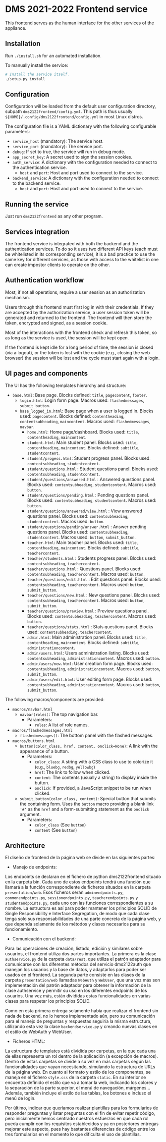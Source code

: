 # DMS 2021-2022 Frontend service

This frontend serves as the human interface for the other services of the appliance.

## Installation

Run `./install.sh` for an automated installation.

To manually install the service:

```bash
# Install the service itself.
./setup.py install
```

## Configuration

Configuration will be loaded from the default user configuration directory, subpath `dms2122frontend/config.yml`. This path is thus usually `${HOME}/.config/dms2122frontend/config.yml` in most Linux distros.

The configuration file is a YAML dictionary with the following configurable parameters:

- `service_host` (mandatory): The service host.
- `service_port` (mandatory): The service port.
- `debug`: If set to true, the service will run in debug mode.
- `app_secret_key`: A secret used to sign the session cookies.
- `auth_service`: A dictionary with the configuration needed to connect to the authentication service.
  - `host` and `port`: Host and port used to connect to the service.
- `backend_service`: A dictionary with the configuration needed to connect to the backend service.
  - `host` and `port`: Host and port used to connect to the service.

## Running the service

Just run `dms2122frontend` as any other program.

## Services integration

The frontend service is integrated with both the backend and the authentication services. To do so it uses two different API keys (each must be whitelisted in its corresponding service); it is a bad practice to use the same key for different services, as those with access to the whitelist in one can create impostor clients to operate on the other.

## Authentication workflow

Most, if not all operations, require a user session as an authorization mechanism.

Users through this frontend must first log in with their credentials. If they are accepted by the authorization service, a user session token will be generated and returned to the frontend. The frontend will then store the token, encrypted and signed, as a session cookie.

Most of the interactions with the frontend check and refresh this token, so as long as the service is used, the session will be kept open.

If the frontend is kept idle for a long period of time, the session is closed (via a logout), or the token is lost with the cookie (e.g., closing the web browser) the session will be lost and the cycle must start again with a login.

## UI pages and components

The UI has the following templates hierarchy and structure:

- `base.html`: Base page. Blocks defined: `title`, `pagecontent`, `footer`.
  - `login.html`: Login form page. Macros used: `flashedmessages`, `submit_button`.
  - `base_logged_in.html`: Base page when a user is logged in. Blocks used: `pagecontent`. Blocks defined: `contentheading`, `contentsubheading`, `maincontent`. Macros used: `flashedmessages`, `navbar`.
    - `home.html`: Home page/dashboard. Blocks used: `title`, `contentheading`, `maincontent`.
    - `student.html`: Main student panel. Blocks used: `title`, `contentheading`, `maincontent`. Blocks defined: `subtitle`, `studentcontent`.
    - `student/progess.html`: Student progress panel. Blocks used: `contentsubheading`, `studentcontent`.
    - `student/questions.html` : Student questions panel. Blocks used: `contentsubheading`, `studentcontent`.
    - `student/questions/answered.html` : Answered questions panel. Blocks used: `contentsubheading`, `studentcontent`. Macros used: `button`.
    - `student/questions/pending.html` : Pending questions panel. Blocks used: `contentsubheading`, `studentcontent`. Macros used: `button`.
    - `student/questions/answered/view.html` : View answered questions panel. Blocks used: `contentsubheading`, `studentcontent`. Macros used: `button`.
    - `student/questions/pending/answer.html` : Answer pending questions panel. Blocks used: `contentsubheading`, `studentcontent`. Macros used: `button`, `submit_button`.
    - `teacher.html`: Main teacher panel. Blocks used: `title`, `contentheading`, `maincontent`. Blocks defined: `subtitle`, `teachercontent`.
    - `teacher/students.html` : Students progress panel. Blocks used: `contentsubheading`, `teachercontent`.
    - `teacher/questions.html` : Questions panel. Blocks used: `contentsubheading`, `teachercontent`. Macros used: `button`.
    - `teacher/questions/edit.html` : Edit questions panel. Blocks used: `contentsubheading`, `teachercontent`. Macros used: `button`, `submit_button`.
    - `teacher/questions/new.html` : New questions panel. Blocks used: `contentsubheading`, `teachercontent`. Macros used: `button`, `submit_button`.
    - `teacher/questions/preview.html` : Preview questions panel. Blocks used: `contentsubheading`, `teachercontent`. Macros used: `button`.
    - `teacher/questions/stats.html` : Stats questions panel. Blocks used: `contentsubheading`, `teachercontent`. 
    - `admin.html`: Main administration panel. Blocks used: `title`, `contentheading`, `maincontent`. Blocks defined: `subtitle`, `administrationcontent`.
    - `admin/users.html`: Users administration listing. Blocks used: `contentsubheading`, `administrationcontent`. Macros used: `button`.
    - `admin/users/new.html`: User creation form page. Blocks used: `contentsubheading`, `administrationcontent`. Macros used: `button`, `submit_button`.
    - `admin/users/edit.html`: User editing form page. Blocks used: `contentsubheading`, `administrationcontent`. Macros used: `button`, `submit_button`.

The following macros/components are provided:

- `macros/navbar.html`
  - `navbar(roles)`: The top navigation bar.
    - Parameters:
      - `roles`: A list of role names.
- `macros/flashedmessages.html`
  - `flashedmessages()`: The bottom panel with the flashed messages.
- `macros/buttons.html`
  - `button(color_class, href, content, onclick=None)`: A link with the appearance of a button.
    - Parameters:
      - `color_class`: A string with a CSS class to use to colorize it (e.g., `bluebg`, `redbg`, `yellowbg`)
      - `href`: The link to follow when clicked.
      - `content`: The contents (usually a string) to display inside the button.
      - `onclick`: If provided, a JavaScript snippet to be run when clicked.
  - `submit_button(color_class, content)`: Special button that submits the containing form. Uses the `button` macro providing a blank link `'#'` as the `href` and a form-submitting statement as the `onclick` argument.
    - Parameters:
      - `color_class` (See `button`)
      - `content` (See `button`)



## Architecture 

El diseño de frontend de la página web se divide en las siguientes partes: 

- Manejo de endpoints: 

Los endpoints se declaran en el fichero de python dms2122frontend situado en la carpeta bin. Cada uno de estos endpoints tendrá una función que llamará a la función correspondiente de ficheros situados en la carpeta `presentation/web`. Esos ficheros serán `adminendpoints.py`, `commonendpoints.py`, `sessionendpoints.py`, `teacherendpoints.py` y `studentendpoints.py`, cada uno con las funciones correspondientes a su nombre. La estructura es así para poder mantener los principios SOLID de Single Responsibility e Interface Segregation, de modo que cada clase tenga solo sus responsabilidades de una parte concreta de la página web, y que dependa solamente de los métodos y clases necesarios para su funcionamiento. 

- Comunicación con el backend: 

Para las operaciones de creación, listado, edición y similares sobre usuarios, el frontend utiliza dos partes importantes. La primera es la clase `authservice.py` de la carpeta `data/rest`, que utiliza el patrón adaptador para comunicarse con los diferentes métodos del servicio dms2122auth que manejan los usuarios y la base de datos, y adaptarlos para poder ser usados en el frontend. La segunda parte consiste en las clases de la carpeta `presentation/web` llamadas `WebAuth` y `WebUser`, que una vez más son implementación del patrón adaptador para obtener la información de la clase authservice y permitir su uso en los diferentes endpoints de los usuarios. Una vez más, están divididas estas funcionalidades en varias clases para respetar los principios SOLID. 

Como en esta primera entrega solamente había que realizar el frontend sin nada de backend, no lo hemos implementado aún, pero su comunicación para el manejo de preguntas y respuestas seguiría la misma estructura, utilizando esta vez la clase `backendservice.py` y creando nuevas clases en el estilo de WebAuth y WebUser. 

- Ficheros HTML: 

La estructura de templates está dividida por carpetas, en la que cada una de ellas representa un rol dentro de la aplicación (a excepción de macros). Dentro de estas carpetas se divide a su vez en más carpetas según las funcionalidades que vayan necesitando, simulando la estructura de URLs de la página web. En cuanto al formato y estilo de los componentes, se maneja en el fichero `style.css` de la carpeta `static`. En su interior se encuentra definido el estilo que va a tomar la web, indicando los colores y la separación de la parte superior, el menú de navegación, márgenes... Además, también incluye el estilo de las tablas, los botones e incluso el menú de login. 

Por último, indicar que queríamos realizar plantillas para los formularios de responder preguntas y listar preguntas con el fin de evitar repetir código, pero inicialmente hemos centrado nuestros esfuerzos en que cada rol pueda cumplir con los requisitos establecidos y ya en posteriores entregas mejorar este aspecto, pues hay bastantes diferencias de código entre los tres formularios en el momento lo que dificulta el uso de plantillas. 
